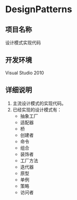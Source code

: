 DesignPatterns
==========

项目名称
-----------

设计模式实现代码

开发环境
-----------

Visual Studio 2010

详细说明
-----------

1. 主流设计模式的实现代码。
2. 已经实现的设计模式有：
	* 抽象工厂
	* 适配器
	* 桥
	* 创建者
	* 命令
	* 组合
	* 装饰者
	* 工厂方法
	* 迭代器
	* 原型
	* 单例
	* 策略
	* 访问者